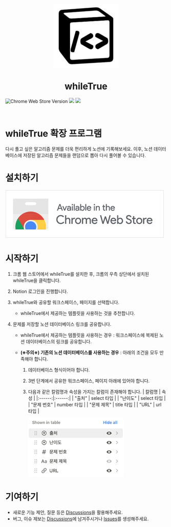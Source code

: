 <div align="center">
    <img width="200" src="upload/logo.png"/>
    <h1>whileTrue</h1>
</div>

<p>
<img alt="Chrome Web Store Version" src="https://img.shields.io/chrome-web-store/v/ockglcdfpkebaiaaocinjdcpiieceocn"> <img src="https://img.shields.io/badge/license-MIT-blue" /> <img src="https://hits.seeyoufarm.com/api/count/incr/badge.svg?url=https%3A%2F%2Fgithub.com%2Fnamgons%2FwhileTrue&count_bg=%2379C83D&title_bg=%23555555&icon=&icon_color=%23E7E7E7&title=hits&edge_flat=false"/>
</p>

<br />

# whileTrue 확장 프로그램

다시 풀고 싶은 알고리즘 문제를 더욱 편리하게 노션에 기록해보세요. 이후, 노션 데이터베이스에 저장된 알고리즘 문제들을 랜덤으로 뽑아 다시 풀어볼 수 있습니다.

# 설치하기

[![Chrome Web Store](upload/chrome-web-store.png)](https://chromewebstore.google.com/detail/whiletrue/ockglcdfpkebaiaaocinjdcpiieceocn)

# 시작하기

1. 크롬 웹 스토어에서 whileTrue를 설치한 후, 크롬의 우측 상단에서 설치된 whileTrue을 클릭합니다.
2. Notion 로그인을 진행합니다.
3. whileTrue와 공유할 워크스페이스, 페이지를 선택합니다.
   - whileTrue에서 제공하는 템플릿을 사용하는 것을 추천합니다.
4. 문제를 저장할 노션 데이터베이스 링크를 공유합니다.

   - whileTrue에서 제공하는 템플릿을 사용하는 경우 : 워크스페이스에 복제된 노션 데이터베이스의 링크를 공유합니다.
   - <b>(※주의※) 기존의 노션 데이터베이스를 사용하는 경우</b> : 아래의 조건을 모두 만족해야 합니다.

     1. 데이터베이스 형식이어야 합니다.
     2. 3번 단계에서 공유한 워크스페이스, 페이지 아래에 있어야 합니다.
     3. 다음과 같은 칼럼명과 속성을 가지는 칼럼이 존재해야 합니다.
        | 칼럼명 | 속성 |
        |:------:|:------:|
        | "출처" | select 타입 |
        | "난이도" | select 타입 |
        | "문제 번호" | number 타입 |
        | "문제 제목" | title 타입 |
        | "URL" | url 타입 |

        <img width="300" src="upload/columns.png"/>

# 기여하기

- 새로운 기능 제안, 질문 등은 [Discussions](https://github.com/namgons/whileTrue/discussions)을 활용해주세요.
- 버그, 이슈 제보는 [Discussions](https://github.com/namgons/whileTrue/discussions)에 남겨주시거나 [Issues](https://github.com/namgons/whileTrue/issues)를 생성해주세요.
